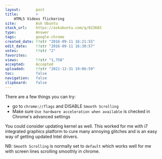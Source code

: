 ```yaml
---
layout:       post
title:        >
    HTML5 Videos flickering
site:         Ask Ubuntu
stack_url:    https://askubuntu.com/q/823683
type:         Answer
tags:         google-chrome
created_date: !!str "2016-09-11 16:21:55"
edit_date:    !!str "2016-09-11 16:30:57"
votes:        !!str "2"
favorites:    
views:        !!str "1,758"
accepted:     Accepted
uploaded:     !!str "2021-12-31 19:06:59"
toc:          false
navigation:   false
clipboard:    false
---
```


There are a few things you can try:

 - go to `chrome://flags` and DISABLE `Smooth Scrolling`
 - Make sure `Use hardware acceleration when available` is checked in
   Chrome's advanced settings

You could consider updating kernel as well. This worked for me with i7 integrated graphics platform to cure many annoying glitches and is an easy way of getting updated Intel drivers.

NB: `Smooth Scrolling` is normally set to `default` which works well for me with screen lines scrolling smoothly in chrome.
